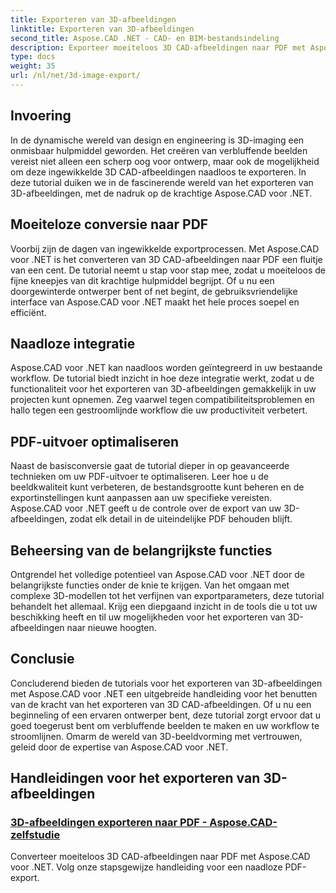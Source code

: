 ```yaml
---
title: Exporteren van 3D-afbeeldingen
linktitle: Exporteren van 3D-afbeeldingen
second_title: Aspose.CAD .NET - CAD- en BIM-bestandsindeling
description: Exporteer moeiteloos 3D CAD-afbeeldingen naar PDF met Aspose.CAD voor .NET. Volg onze tutorials voor naadloze PDF-conversie. Leer efficiënte technieken voor het exporteren van 3D-afbeeldingen.
type: docs
weight: 35
url: /nl/net/3d-image-export/
---
```


## Invoering

In de dynamische wereld van design en engineering is 3D-imaging een onmisbaar hulpmiddel geworden. Het creëren van verbluffende beelden vereist niet alleen een scherp oog voor ontwerp, maar ook de mogelijkheid om deze ingewikkelde 3D CAD-afbeeldingen naadloos te exporteren. In deze tutorial duiken we in de fascinerende wereld van het exporteren van 3D-afbeeldingen, met de nadruk op de krachtige Aspose.CAD voor .NET.

## Moeiteloze conversie naar PDF

Voorbij zijn de dagen van ingewikkelde exportprocessen. Met Aspose.CAD voor .NET is het converteren van 3D CAD-afbeeldingen naar PDF een fluitje van een cent. De tutorial neemt u stap voor stap mee, zodat u moeiteloos de fijne kneepjes van dit krachtige hulpmiddel begrijpt. Of u nu een doorgewinterde ontwerper bent of net begint, de gebruiksvriendelijke interface van Aspose.CAD voor .NET maakt het hele proces soepel en efficiënt.

## Naadloze integratie

Aspose.CAD voor .NET kan naadloos worden geïntegreerd in uw bestaande workflow. De tutorial biedt inzicht in hoe deze integratie werkt, zodat u de functionaliteit voor het exporteren van 3D-afbeeldingen gemakkelijk in uw projecten kunt opnemen. Zeg vaarwel tegen compatibiliteitsproblemen en hallo tegen een gestroomlijnde workflow die uw productiviteit verbetert.

## PDF-uitvoer optimaliseren

Naast de basisconversie gaat de tutorial dieper in op geavanceerde technieken om uw PDF-uitvoer te optimaliseren. Leer hoe u de beeldkwaliteit kunt verbeteren, de bestandsgrootte kunt beheren en de exportinstellingen kunt aanpassen aan uw specifieke vereisten. Aspose.CAD voor .NET geeft u de controle over de export van uw 3D-afbeeldingen, zodat elk detail in de uiteindelijke PDF behouden blijft.

## Beheersing van de belangrijkste functies

Ontgrendel het volledige potentieel van Aspose.CAD voor .NET door de belangrijkste functies onder de knie te krijgen. Van het omgaan met complexe 3D-modellen tot het verfijnen van exportparameters, deze tutorial behandelt het allemaal. Krijg een diepgaand inzicht in de tools die u tot uw beschikking heeft en til uw mogelijkheden voor het exporteren van 3D-afbeeldingen naar nieuwe hoogten.

## Conclusie

Concluderend bieden de tutorials voor het exporteren van 3D-afbeeldingen met Aspose.CAD voor .NET een uitgebreide handleiding voor het benutten van de kracht van het exporteren van 3D CAD-afbeeldingen. Of u nu een beginneling of een ervaren ontwerper bent, deze tutorial zorgt ervoor dat u goed toegerust bent om verbluffende beelden te maken en uw workflow te stroomlijnen. Omarm de wereld van 3D-beeldvorming met vertrouwen, geleid door de expertise van Aspose.CAD voor .NET.
## Handleidingen voor het exporteren van 3D-afbeeldingen
### [3D-afbeeldingen exporteren naar PDF - Aspose.CAD-zelfstudie](./exporting-3d-images-to-pdf/)
Converteer moeiteloos 3D CAD-afbeeldingen naar PDF met Aspose.CAD voor .NET. Volg onze stapsgewijze handleiding voor een naadloze PDF-export.